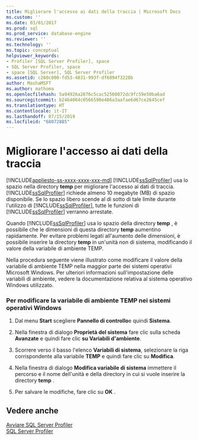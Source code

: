 ```yaml
---
title: Migliorare l'accesso ai dati della traccia | Microsoft Docs
ms.custom: ''
ms.date: 03/01/2017
ms.prod: sql
ms.prod_service: database-engine
ms.reviewer: ''
ms.technology: ''
ms.topic: conceptual
helpviewer_keywords:
- Profiler [SQL Server Profiler], space
- SQL Server Profiler, space
- space [SQL Server], SQL Server Profiler
ms.assetid: c260c000-fd53-4831-993f-df6894f3228b
author: MashaMSFT
ms.author: mathoma
ms.openlocfilehash: 5a94926a2876c5cac52560872dc9fc59e50ba6ad
ms.sourcegitcommit: b2464064c0566590e486a3aafae6d67ce2645cef
ms.translationtype: HT
ms.contentlocale: it-IT
ms.lasthandoff: 07/15/2019
ms.locfileid: "68072885"
---
```

# <a name="improve-access-to-trace-data"></a>Migliorare l'accesso ai dati della traccia
[!INCLUDE[appliesto-ss-xxxx-xxxx-xxx-md](../../includes/appliesto-ss-xxxx-xxxx-xxx-md.md)]
  [!INCLUDE[ssSqlProfiler](../../includes/sssqlprofiler-md.md)] usa lo spazio nella directory **temp** per migliorare l'accesso ai dati di traccia. [!INCLUDE[ssSqlProfiler](../../includes/sssqlprofiler-md.md)] richiede almeno 10 megabyte (MB) di spazio disponibile. Se lo spazio libero scende al di sotto di tale limite durante l'utilizzo di [!INCLUDE[ssSqlProfiler](../../includes/sssqlprofiler-md.md)], tutte le funzioni di [!INCLUDE[ssSqlProfiler](../../includes/sssqlprofiler-md.md)] verranno arrestate.  
  
 Quando [!INCLUDE[ssSqlProfiler](../../includes/sssqlprofiler-md.md)] usa lo spazio della directory **temp** , è possibile che le dimensioni di questa directory **temp** aumentino rapidamente. Per evitare problemi legati all'aumento delle dimensioni, è possibile inserire la directory **temp** in un'unità non di sistema, modificando il valore della variabile di ambiente TEMP.  
  
 Nella procedura seguente viene illustrato come modificare il valore della variabile di ambiente TEMP nella maggior parte dei sistemi operativi Microsoft Windows. Per ulteriori informazioni sull'impostazione delle variabili di ambiente, vedere la documentazione relativa al sistema operativo Windows utilizzato.  
  
### <a name="to-change-the-temp-environment-variable-in-windows-operating-systems"></a>Per modificare la variabile di ambiente TEMP nei sistemi operativi Windows  
  
1.  Dal menu **Start** scegliere **Pannello di controllo**e quindi **Sistema**.  
  
2.  Nella finestra di dialogo **Proprietà del sistema** fare clic sulla scheda **Avanzate** e quindi fare clic **su Variabili d'ambiente**.  
  
3.  Scorrere verso il basso l'elenco **Variabili di sistema**, selezionare la riga corrispondente alla variabile **TEMP** e quindi fare clic su **Modifica**.  
  
4.  Nella finestra di dialogo **Modifica variabile di sistema** immettere il percorso e il nome dell'unità e della directory in cui si vuole inserire la directory **temp** .  
  
5.  Per salvare le modifiche, fare clic su **OK** .  
  
## <a name="see-also"></a>Vedere anche  
 [Avviare SQL Server Profiler](../../tools/sql-server-profiler/start-sql-server-profiler.md)   
 [SQL Server Profiler](../../tools/sql-server-profiler/sql-server-profiler.md)  
  
  
